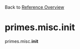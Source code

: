 
Back to [Reference Overview](https://github.com/pyrustic/primes/blob/master/docs/reference)

# primes.misc.__init__

primes.misc.__init__

<br>


```python

```

